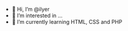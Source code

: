 - 👋 Hi, I’m @ilyer
- 👀 I’m interested in ...
- 🌱 I’m currently learning HTML, CSS and PHP


<!---
ilyer/ilyer is a ✨ special ✨ repository because its `README.md` (this file) appears on your GitHub profile.
You can click the Preview link to take a look at your changes.
--->
